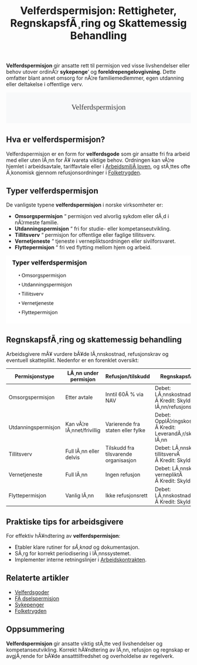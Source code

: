 ﻿---
title: "Velferdspermisjon: Rettigheter, RegnskapsfÃ¸ring og Skattemessig Behandling"
meta_title: "Velferdspermisjon: Rettigheter, RegnskapsfÃ¸ring og Skattemessig Behandling"
meta_description: '**Velferdspermisjon** gir ansatte rett til permisjon ved visse livshendelser eller behov utover ordinÃ¦r **sykepenge**‘ og **foreldrepengelovgivning**. Dette ...'
slug: velferdspermisjon
type: blog
layout: pages/single
---

**Velferdspermisjon** gir ansatte rett til permisjon ved visse livshendelser eller behov utover ordinÃ¦r **sykepenge**‘ og **foreldrepengelovgivning**. Dette omfatter blant annet omsorg for nÃ¦re familiemedlemmer, egen utdanning eller deltakelse i offentlige verv.

![Velferdspermisjon](velferdspermisjon-image.svg)

## Hva er velferdspermisjon?

Velferdspermisjon er en form for **velferdsgode** som gir ansatte fri fra arbeid med eller uten lÃ¸nn for Ã¥ ivareta viktige behov. Ordningen kan vÃ¦re hjemlet i arbeidsavtale, tariffavtale eller i [ArbeidsmiljÃ¸loven](/blogs/regnskap/hva-er-arbeidsforholdstype "Hva er Arbeidsforholdstype? Lover, Plikter og Rettigheter i Norsk Arbeidsliv"), og stÃ¸ttes ofte Ã¸konomisk gjennom refusjonsordninger i [Folketrygden](/blogs/regnskap/hva-er-folketrygden "Hva er Folketrygden? Struktur og Ytelser").

## Typer velferdspermisjon

De vanligste typene **velferdspermisjon** i norske virksomheter er:

* **Omsorgspermisjon** “ permisjon ved alvorlig sykdom eller dÃ¸d i nÃ¦rmeste familie.
* **Utdanningspermisjon** “ fri for studie- eller kompetanseutvikling.
* **Tillitsverv** “ permisjon for offentlige eller faglige tillitsverv.
* **Vernetjeneste** “ tjeneste i vernepliktsordningen eller sivilforsvaret.
* **Flyttepermisjon** “ fri ved flytting mellom hjem og arbeid.

![Typer velferdspermisjon](velferdspermisjon-typer.svg)

## RegnskapsfÃ¸ring og skattemessig behandling

Arbeidsgivere mÃ¥ vurdere bÃ¥de lÃ¸nnskostnad, refusjonskrav og eventuell skatteplikt. Nedenfor er en forenklet oversikt:

| **Permisjonstype**      | **LÃ¸nn under permisjon** | **Refusjon/tilskudd**           | **RegnskapsfÃ¸ring**                                 |
|-------------------------|--------------------------|---------------------------------|-----------------------------------------------------|
| Omsorgspermisjon        | Etter avtale             | Inntil 60Â % via NAV             | Debet: LÃ¸nnskostnadÂ <br>Â Kredit: Skyldig lÃ¸nn/refusjonsfordring |
| Utdanningspermisjon     | Kan vÃ¦re lÃ¸nnet/frivillig| Varierende fra staten eller fylke| Debet: OpplÃ¦ringskostnadÂ <br>Â Kredit: LeverandÃ¸r/skyldig lÃ¸nn |
| Tillitsverv             | Full lÃ¸nn eller delvis   | Tilskudd fra tilsvarende organisasjon | Debet: LÃ¸nnskostnad tillitsvervÂ <br>Â Kredit: Skyldig lÃ¸nn |
| Vernetjeneste           | Full lÃ¸nn                | Ingen refusjon                  | Debet: LÃ¸nnskostnad vernepliktÂ <br>Â Kredit: Skyldig lÃ¸nn |
| Flyttepermisjon         | Vanlig lÃ¸nn              | Ikke refusjonsrett             | Debet: LÃ¸nnskostnadÂ <br>Â Kredit: Skyldig lÃ¸nn |

## Praktiske tips for arbeidsgivere

For effektiv hÃ¥ndtering av **velferdspermisjon**:

* Etabler klare rutiner for _sÃ¸knad_ og dokumentasjon.
* SÃ¸rg for korrekt periodisering i lÃ¸nnssystemet.
* Implementer interne retningslinjer i [Arbeidskontrakten](/blogs/regnskap/arbeidskontrakten "Arbeidskontrakten “ Roller og Ansvar i Norsk Arbeidsliv og Regnskap").

## Relaterte artikler

* [Velferdsgoder](/blogs/regnskap/velferdsgoder "Velferdsgoder i Norsk Regnskap: Oversikt over Ansattfordeler og RegnskapsfÃ¸ring")
* [FÃ¸dselspermisjon](/blogs/regnskap/fodselspermisjon "FÃ¸dselspermisjon “ Guide til foreldrepenger og regnskapsfÃ¸ring i Norge")
* [Sykepenger](/blogs/regnskap/hva-er-sykepenger "Hva er Sykepenger? Arbeidsgiverperiode, NAV-refusjon og RegnskapsfÃ¸ring")
* [Folketrygden](/blogs/regnskap/hva-er-folketrygden "Hva er Folketrygden? Struktur og Ytelser")

## Oppsummering

**Velferdspermisjon** gir ansatte viktig stÃ¸tte ved livshendelser og kompetanseutvikling. Korrekt hÃ¥ndtering av lÃ¸nn, refusjon og regnskap er avgjÃ¸rende for bÃ¥de ansatttilfredshet og overholdelse av regelverk.





